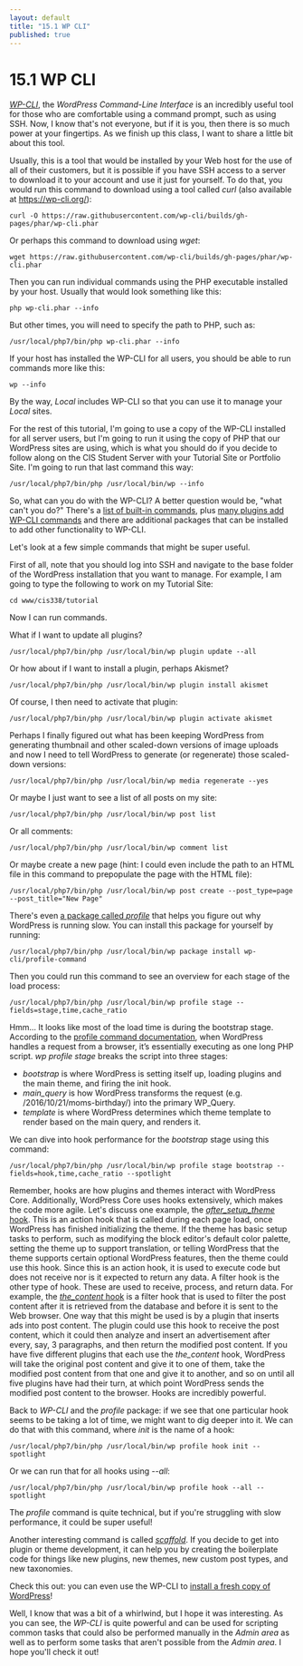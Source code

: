 ```yaml
---
layout: default
title: "15.1 WP CLI"
published: true
---
```


# 15.1 WP CLI

[_WP-CLI_](https://wp-cli.org/), the _WordPress Command-Line Interface_ is an incredibly useful tool for those who are comfortable using a command prompt, such as using SSH. Now, I know that's not everyone, but if it is you, then there is so much power at your fingertips. As we finish up this class, I want to share a little bit about this tool.

Usually, this is a tool that would be installed by your Web host for the use of all of their customers, but it is possible if you have SSH access to a server to download it to your account and use it just for yourself. To do that, you would run this command to download using a tool called _curl_ (also available at <https://wp-cli.org/>):

```
curl -O https://raw.githubusercontent.com/wp-cli/builds/gh-pages/phar/wp-cli.phar
```

Or perhaps this command to download using _wget_:

```
wget https://raw.githubusercontent.com/wp-cli/builds/gh-pages/phar/wp-cli.phar
```

Then you can run individual commands using the PHP executable installed by your host. Usually that would look something like this:

```
php wp-cli.phar --info
```

But other times, you will need to specify the path to PHP, such as:

```
/usr/local/php7/bin/php wp-cli.phar --info
```

If your host has installed the WP-CLI for all users, you should be able to run commands more like this:

```
wp --info
```

By the way, _Local_ includes WP-CLI so that you can use it to manage your _Local_ sites.

For the rest of this tutorial, I'm going to use a copy of the WP-CLI installed for all server users, but I'm going to run it using the copy of PHP that our WordPress sites are using, which is what you should do if you decide to follow along on the CIS Student Server with your Tutorial Site or Portfolio Site. I'm going to run that last command this way:

```
/usr/local/php7/bin/php /usr/local/bin/wp --info
```

So, what can you do with the WP-CLI? A better question would be, "what can't you do?" There's a [list of built-in commands](https://developer.wordpress.org/cli/commands/), plus [many plugins add WP-CLI commands](https://make.wordpress.org/cli/handbook/references/tools/) and there are additional packages that can be installed to add other functionality to WP-CLI.

Let's look at a few simple commands that might be super useful.

First of all, note that you should log into SSH and navigate to the base folder of the WordPress installation that you want to manage. For example, I am going to type the following to work on my Tutorial Site:

```
cd www/cis338/tutorial
```

Now I can run commands.

What if I want to update all plugins?

```
/usr/local/php7/bin/php /usr/local/bin/wp plugin update --all
```

Or how about if I want to install a plugin, perhaps Akismet?

```
/usr/local/php7/bin/php /usr/local/bin/wp plugin install akismet
```

Of course, I then need to activate that plugin:

```
/usr/local/php7/bin/php /usr/local/bin/wp plugin activate akismet
```

Perhaps I finally figured out what has been keeping WordPress from generating thumbnail and other scaled-down versions of image uploads and now I need to tell WordPress to generate (or regenerate) those scaled-down versions:

```
/usr/local/php7/bin/php /usr/local/bin/wp media regenerate --yes
```

Or maybe I just want to see a list of all posts on my site:

```
/usr/local/php7/bin/php /usr/local/bin/wp post list
```

Or all comments:

```
/usr/local/php7/bin/php /usr/local/bin/wp comment list
```

Or maybe create a new page (hint: I could even include the path to an HTML file in this command to prepopulate the page with the HTML file):

```
/usr/local/php7/bin/php /usr/local/bin/wp post create --post_type=page --post_title="New Page"
```

There's even [a package called _profile_](https://developer.wordpress.org/cli/commands/profile/) that helps you figure out why WordPress is running slow. You can install this package for yourself by running:
```
/usr/local/php7/bin/php /usr/local/bin/wp package install wp-cli/profile-command
```

Then you could run this command to see an overview for each stage of the load process:
```
/usr/local/php7/bin/php /usr/local/bin/wp profile stage --fields=stage,time,cache_ratio
```

Hmm... It looks like most of the load time is during the bootstrap stage. According to the [profile command documentation](https://developer.wordpress.org/cli/commands/profile/stage/), when WordPress handles a request from a browser, it’s essentially executing as one long PHP script. _wp profile stage_ breaks the script into three stages:

- _bootstrap_ is where WordPress is setting itself up, loading plugins and the main theme, and firing the init hook.
- _main_query_ is how WordPress transforms the request (e.g. /2016/10/21/moms-birthday/) into the primary WP_Query.
- _template_ is where WordPress determines which theme template to render based on the main query, and renders it.

We can dive into hook performance for the _bootstrap_ stage using this command:
```
/usr/local/php7/bin/php /usr/local/bin/wp profile stage bootstrap --fields=hook,time,cache_ratio --spotlight
```

Remember, hooks are how plugins and themes interact with WordPress Core. Additionally, WordPress Core uses hooks extensively, which makes the code more agile. Let's discuss one example, the [_after_setup_theme_ hook](https://developer.wordpress.org/reference/hooks/after_setup_theme/). This is an action hook that is called during each page load, once WordPress has finished initializing the theme. If the theme has basic setup tasks to perform, such as modifying the block editor's default color palette, setting the theme up to support translation, or telling WordPress that the theme supports certain optional WordPress features, then the theme could use this hook. Since this is an action hook, it is used to execute code but does not receive nor is it expected to return any data. A filter hook is the other type of hook. These are used to receive, process, and return data. For example, the [_the_content_ hook](https://developer.wordpress.org/reference/hooks/the_content/) is a filter hook that is used to filter the post content after it is retrieved from the database and before it is sent to the Web browser. One way that this might be used is by a plugin that inserts ads into post content. The plugin could use this hook to receive the post content, which it could then analyze and insert an advertisement after every, say, 3 paragraphs, and then return the modified post content. If you have five different plugins that each use the _the_content_ hook, WordPress will take the original post content and give it to one of them, take the modified post content from that one and give it to another, and so on until all five plugins have had their turn, at which point WordPress sends the modified post content to the browser. Hooks are incredibly powerful.

Back to _WP-CLI_ and the _profile_ package: if we see that one particular hook seems to be taking a lot of time, we might want to dig deeper into it. We can do that with this command, where _init_ is the name of a hook:
```
/usr/local/php7/bin/php /usr/local/bin/wp profile hook init --spotlight
```

Or we can run that for all hooks using _--all_:
```
/usr/local/php7/bin/php /usr/local/bin/wp profile hook --all --spotlight
```

The _profile_ command is quite technical, but if you're struggling with slow performance, it could be super useful!

Another interesting command is called [_scaffold_](https://developer.wordpress.org/cli/commands/scaffold/). If you decide to get into plugin or theme development, it can help you by creating the boilerplate code for things like new plugins, new themes, new custom post types, and new taxonomies.

Check this out: you can even use the WP-CLI to [install a fresh copy of WordPress](https://make.wordpress.org/cli/handbook/how-to/how-to-install/)!

Well, I know that was a bit of a whirlwind, but I hope it was interesting. As you can see, the _WP-CLI_ is quite powerful and can be used for scripting common tasks that could also be performed manually in the _Admin area_ as well as to perform some tasks that aren't possible from the _Admin area_. I hope you'll check it out!
